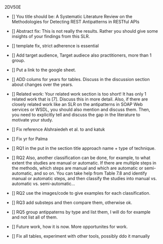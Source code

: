 2DV50E
- [] You title should be:
A Systematic Literature Review on the Methodologies for Detecting REST Antipatterns in RESTful APIs

- [] Abstract fix: This is not really the results. Rather you should give some insights of your findings from this SLR.

- [] template fix, strict adherence is essential

- [] Add target audience, Target audiece also practitioners, more than 1 group.

- [] Put a link to the google sheet.

- [] ADD colums for years for tables. Discuss in the discussion section about changes over the years.

- [] Related work: Your related work section is too short!
It has only 1 related work that is [7]. Discuss this in more detail.
Also, if there are closely related work like an SLR on the antipatterns in SOAP Web services or WSDL, you should also mention and discuss them. Then, you need to explicitly tell and discuss the gap in the literature to motivate your study.

- [] Fix reference Alshraiedeh et al. to and katuk

- [] Fix yr for Palma

- [] RQ1 in the put in the section title approach name + type of technique.

- [] RQ2 Also, another classification can be done, for example, to what extent the studies are manual or automatic. If there are multiple steps in the methods, which steps are manual and which are automatic or semi-automatic, and so on. You can take help from Table 7.8 and identify manual or automatic steps, and then classify the studies into manual vs. automatic vs. semi-automatic...

- [] RQ2 use the images/code to give examples for each classification.

- [] RQ3 add substeps and then compare them, otherwise ok.

- [] RQ5 group antippaterns by type and list them, I will do for example and not list all of them.

- [] Future work, how it is now. More opportunites for work.

- [] Fix all tables, experiment with other tools, possibly ddo it manually